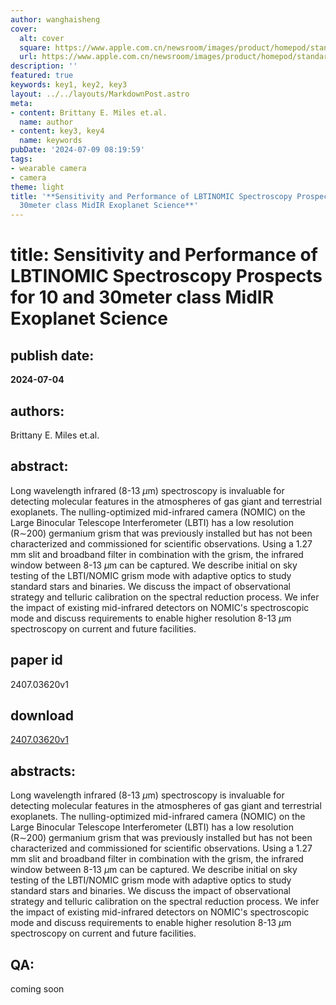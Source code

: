 ```yaml
---
author: wanghaisheng
cover:
  alt: cover
  square: https://www.apple.com.cn/newsroom/images/product/homepod/standard/Apple-HomePod-hero-230118_big.jpg.large_2x.jpg
  url: https://www.apple.com.cn/newsroom/images/product/homepod/standard/Apple-HomePod-hero-230118_big.jpg.large_2x.jpg
description: ''
featured: true
keywords: key1, key2, key3
layout: ../../layouts/MarkdownPost.astro
meta:
- content: Brittany E. Miles et.al.
  name: author
- content: key3, key4
  name: keywords
pubDate: '2024-07-09 08:19:59'
tags:
- wearable camera
- camera
theme: light
title: '**Sensitivity and Performance of LBTINOMIC Spectroscopy Prospects for 10 and
  30meter class MidIR Exoplanet Science**'
---
```


# title: **Sensitivity and Performance of LBTINOMIC Spectroscopy Prospects for 10 and 30meter class MidIR Exoplanet Science** 
## publish date: 
**2024-07-04** 
## authors: 
  Brittany E. Miles et.al. 
## abstract: 
  Long wavelength infrared (8-13 $\mu$m) spectroscopy is invaluable for detecting molecular features in the atmospheres of gas giant and terrestrial exoplanets. The nulling-optimized mid-infrared camera (NOMIC) on the Large Binocular Telescope Interferometer (LBTI) has a low resolution (R$\sim$200) germanium grism that was previously installed but has not been characterized and commissioned for scientific observations. Using a 1.27 mm slit and broadband filter in combination with the grism, the infrared window between 8-13 $\mu$m can be captured. We describe initial on sky testing of the LBTI/NOMIC grism mode with adaptive optics to study standard stars and binaries. We discuss the impact of observational strategy and telluric calibration on the spectral reduction process. We infer the impact of existing mid-infrared detectors on NOMIC's spectroscopic mode and discuss requirements to enable higher resolution 8-13 $\mu$m spectroscopy on current and future facilities. 
## paper id
2407.03620v1
## download
[2407.03620v1](http://arxiv.org/abs/2407.03620v1)
## abstracts:
Long wavelength infrared (8-13 $\mu$m) spectroscopy is invaluable for detecting molecular features in the atmospheres of gas giant and terrestrial exoplanets. The nulling-optimized mid-infrared camera (NOMIC) on the Large Binocular Telescope Interferometer (LBTI) has a low resolution (R$\sim$200) germanium grism that was previously installed but has not been characterized and commissioned for scientific observations. Using a 1.27 mm slit and broadband filter in combination with the grism, the infrared window between 8-13 $\mu$m can be captured. We describe initial on sky testing of the LBTI/NOMIC grism mode with adaptive optics to study standard stars and binaries. We discuss the impact of observational strategy and telluric calibration on the spectral reduction process. We infer the impact of existing mid-infrared detectors on NOMIC's spectroscopic mode and discuss requirements to enable higher resolution 8-13 $\mu$m spectroscopy on current and future facilities.
## QA:
coming soon
